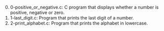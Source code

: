 0. 0-positive_or_negative.c: C program that displays whether a number is positive, negative or zero.
1. 1-last_digit.c: Program that prints the last digit of a number.
2. 2-print_alphabet.c: Program that prints the alphabet in lowercase.

